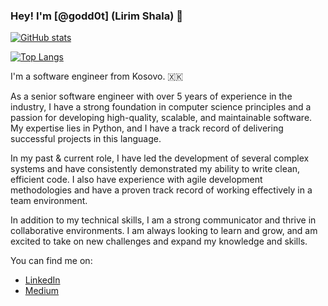 ### Hey! I'm [@godd0t] (Lirim Shala) 👋



[![GitHub stats](https://github-readme-stats.vercel.app/api?username=godd0t)](https://github.com/anuraghazra/github-readme-stats)




[![Top Langs](https://github-readme-stats.vercel.app/api/top-langs/?username=godd0t&langs_count=5&layout=compact&theme=dracula&repo=django-docker-quickstart)](https://github.com/godd0t/django-docker-quickstart)

I'm a software engineer from Kosovo. 🇽🇰


As a senior software engineer with over 5 years of experience in the industry, I have a strong foundation in computer science principles and a passion for developing high-quality, scalable, and maintainable software. My expertise lies in Python, and I have a track record of delivering successful projects in this language.

In my past & current role, I have led the development of several complex systems and have consistently demonstrated my ability to write clean, efficient code. I also have experience with agile development methodologies and have a proven track record of working effectively in a team environment.

In addition to my technical skills, I am a strong communicator and thrive in collaborative environments. I am always looking to learn and grow, and am excited to take on new challenges and expand my knowledge and skills.


You can find me on:

* [LinkedIn](https://www.linkedin.com/in/lirim-shala/)
* [Medium](https://medium.com/@lirshala01)
